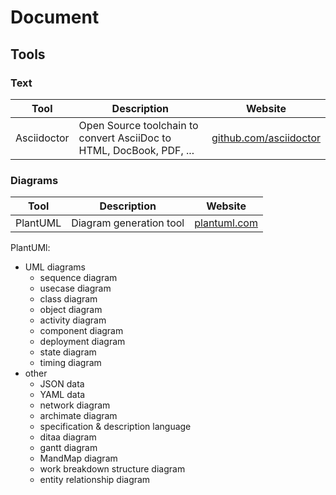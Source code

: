 # Document

## Tools

### Text

| Tool        | Description                                                          | Website                                                  |
| ----------- | -------------------------------------------------------------------- | -------------------------------------------------------- |
| Asciidoctor | Open Source toolchain to convert AsciiDoc to HTML, DocBook, PDF, ... | [github.com/asciidoctor](https://github.com/asciidoctor) |

### Diagrams 

| Tool     | Description             | Website                              |
| -------- | ----------------------- | ------------------------------------ |
| PlantUML | Diagram generation tool | [plantuml.com](https://plantuml.com) |

PlantUMl:
- UML diagrams
  - sequence diagram
  - usecase diagram
  - class diagram
  - object diagram
  - activity diagram
  - component diagram
  - deployment diagram
  - state diagram
  - timing diagram
- other
  - JSON data
  - YAML data
  - network diagram
  - archimate diagram
  - specification & description language
  - ditaa diagram
  - gantt diagram
  - MandMap diagram
  - work breakdown structure diagram
  - entity relationship diagram 